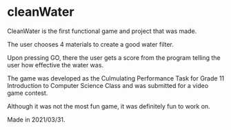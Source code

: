 # cleanWater
CleanWater is the first functional game and project that was made.

The user chooses 4 materials to create a good water filter.

Upon pressing GO, there the user gets a score from the program telling the user how effective the water was.

The game was developed as the Culmulating Performance Task for Grade 11 Introduction to Computer Science Class and was submitted for a video game contest.

Although it was not the most fun game, it was definitely fun to work on.

Made in 2021/03/31.


